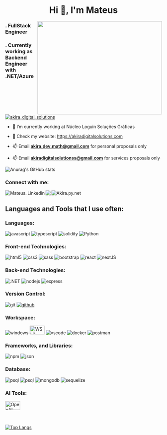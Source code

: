 <h1 align="center">Hi 👋, I'm Mateus</h1>
<img height="300px" width="400px" align="right" src="https://miro.medium.com/max/694/1*jArPYwQhBbu6aQIeyh0V6A.jpeg">
<h3>. FullStack Engineer</h3>
<h3>. Currently working as Backend Engineer with .NET/Azure</h3>



<br>


<p align="left"> <a href="https://x.com/AkiraDSol" target="blank"><img src="https://img.shields.io/twitter/follow/akira_digital_solutions?logo=twitter&style=for-the-badge" alt="akira_digital_solutions" /></a> </p>

- 🔭 I’m currently working at Núcleo Loguin Soluções Gráficas

- 🔭 Check my website: https://akiradigitalsolutions.com

- 📫 Email **akira.dev.math@gmail.com** for personal proposals only
- 📫 Email **akiradigitalsolutionss@gmail.com** for services proposals only

![Anurag's GitHub stats](https://github-readme-stats.vercel.app/api?username=akiramatthew&show_icons=true&theme=radical)
<h3 align="left">Connect with me:</h3>
<div>
    <p><a href="https://www.linkedin.com/in/mateus-akira-dev/" target="_blank"><img alt="Mateus_Linkedin" align="left" src="https://img.shields.io/badge/linkedin-%230077B5.svg?style=for-the-badge&logo=linkedin&logoColor=white" /></a></p>
    <p><a href="https://t.me/akiradigitalsolution" target="_blank"><img align="left" src="https://img.shields.io/badge/Telegram-2CA5E0?style=for-the-badge&logo=telegram&logoColor=white" /></a></p>
    <p><a href="https://discord.com/users/853661041631821825" target="_blank"><img alt="Akira.py.net" align="left" src="https://img.shields.io/badge/Discord-7289DA?style=for-the-badge&logo=discord&logoColor=white" /></a></p>
</div>

<br>

<h2 align="left">Languages and Tools that I use often:</h2>
<h3>Languages:</h3>
<div>
    <img align="center "alt="javascript" src="https://img.shields.io/badge/c%23-%23239120.svg?style=for-the-badge&logo=csharp&logoColor=white" />
    <img align="center "alt="typescript" src="https://img.shields.io/badge/TypeScript-007ACC?style=for-the-badge&logo=typescript&logoColor=white" />
    <img align="center "alt="solidity" src="https://img.shields.io/badge/Solidity-%23363636.svg?style=for-the-badge&logo=solidity&logoColor=white" />
    <img align="center "alt="Python" src="https://img.shields.io/badge/python-3670A0?style=for-the-badge&logo=python&logoColor=ffdd54" />
</div>

<h3>Front-end Technologies:</h3>
<div>
    <img align="center "alt="html5" src="https://img.shields.io/badge/HTML5-E34F26?style=for-the-badge&logo=html5&logoColor=white" />
    <img align="center "alt="css3" src="https://img.shields.io/badge/CSS3-1572B6?style=for-the-badge&logo=css3&logoColor=white" />
    <img align="center "alt="sass" src="https://img.shields.io/badge/Sass-CC6699?style=for-the-badge&logo=sass&logoColor=white" />
    <img align="center "alt="bootstrap" src="https://img.shields.io/badge/Bootstrap-563D7C?style=for-the-badge&logo=bootstrap&logoColor=white" />
    <img align="center "alt="react" src="https://img.shields.io/badge/React-20232A?style=for-the-badge&logo=react&logoColor=61DAFB" />
    <img align="center "alt="nextJS" src="https://img.shields.io/badge/Next-black?style=for-the-badge&logo=next.js&logoColor=white" />
</div>

<h3>Back-end Technologies:</h3>
<div>
    <img align="center "alt=".NET" src="https://img.shields.io/badge/.NET-5C2D91?style=for-the-badge&logo=.net&logoColor=white" />
    <img align="center "alt="nodejs" src="https://img.shields.io/badge/Node.js-43853D?style=for-the-badge&logo=node.js&logoColor=white" />
    <img align="center "alt="express" src="https://img.shields.io/badge/Express.js-404D59?style=for-the-badge" />

</div>

<h3>Version Control:</h3>
<div>
    <img align="center "alt="git" src="https://img.shields.io/badge/GIT-E44C30?style=for-the-badge&logo=git&logoColor=white" />
    <a href="https://github.com/AkiraMatthew"><img align="center "alt="github" src="https://img.shields.io/badge/GitHub-100000?style=for-the-badge&logo=github&logoColor=white" /></a>
</div>

<h3>Workspace:</h3>
<div>
    <img align="center "alt="windows" src="https://img.shields.io/badge/Windows-0078D6?style=for-the-badge&logo=windows&logoColor=white" />
    <img align="top-center" alt="WSL2" src="https://teddycorp.net/wp-content/uploads/2021/08/WSL2-Logo.png" height="28px" width="48px" />
    <img align="center "alt="vscode" src="https://img.shields.io/badge/Visual_Studio_Code-0078D4?style=for-the-badge&logo=visual%20studio%20code&logoColor=white" />
    <img align="center "alt="docker" src="https://img.shields.io/badge/docker-%230db7ed.svg?style=for-the-badge&logo=docker&logoColor=white" />
    <img align="center "alt="postman" src="https://img.shields.io/badge/Postman-FF6C37?style=for-the-badge&logo=postman&logoColor=white" />
</div>

<h3>Frameworks, and Libraries:</h3>
<div>
    <img align="center "alt="npm" src="https://img.shields.io/badge/NPM-%23CB3837.svg?style=for-the-badge&logo=npm&logoColor=white" />
    <img align="center "alt="json" src="https://img.shields.io/badge/json%20web%20tokens-323330?style=for-the-badge&logo=json-web-tokens&logoColor=pink" />
</div>

<h3>Database:</h3>
<div>
    <img align="center "alt="psql" src="https://img.shields.io/badge/Microsoft_SQL_Server-CC2927?style=for-the-badge&logo=microsoft-sql-server&logoColor=white" />
    <img align="center "alt="psql" src="https://img.shields.io/badge/PostgreSQL-316192?style=for-the-badge&logo=postgresql&logoColor=white" />
    <img align="center "alt="mongodb" src="https://img.shields.io/badge/MongoDB-4EA94B?style=for-the-badge&logo=mongodb&logoColor=white" />
    <img align="center "alt="sequelize" src="https://img.shields.io/badge/sequelize-323330?style=for-the-badge&logo=sequelize&logoColor=blue" />
<div/>
    
<h3>AI Tools:</h3>
<div>
    <a><img href="https://chat.openai.com" alt="OpenAI" align="top-center" src="https://miro.medium.com/max/1400/0*c-PJKeN6JqEUKyZ8.png" height="28px" width="48px" /></a>
<div/>
 <br><br>

[![Top Langs](https://github-readme-stats.vercel.app/api/top-langs/?username=akiramatthew&layout=compact)](https://github.com/akiramatthew/github-readme-stats)


